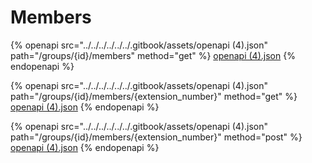 # Members

{% openapi src="../../../../../../.gitbook/assets/openapi (4).json" path="/groups/{id}/members" method="get" %}
[openapi (4).json](<../../../../../../.gitbook/assets/openapi (4).json>)
{% endopenapi %}

{% openapi src="../../../../../../.gitbook/assets/openapi (4).json" path="/groups/{id}/members/{extension_number}" method="get" %}
[openapi (4).json](<../../../../../../.gitbook/assets/openapi (4).json>)
{% endopenapi %}

{% openapi src="../../../../../../.gitbook/assets/openapi (4).json" path="/groups/{id}/members/{extension_number}" method="post" %}
[openapi (4).json](<../../../../../../.gitbook/assets/openapi (4).json>)
{% endopenapi %}
